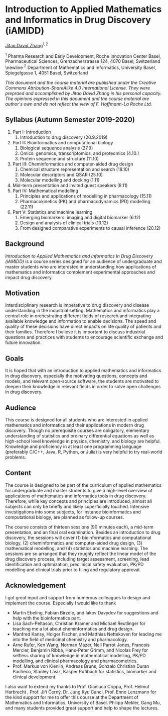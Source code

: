 Introduction to Applied Mathematics and Informatics in Drug Discovery (iAMIDD)
===

[Jitao David Zhang](mailto:jitao_david.zhang@roche.com)$^{1,2}$

$^{1}$ Pharma Research and Early Development, Roche Innovation Center Basel, Pharmaceutical Sciences, Grenzacherstrasse 124, 4070 Basel, Switzerland \newline
$^{2}$ Department of Mathematics and Informatics, University Basel, Spiegelgasse 1, 4051 Basel, Switzerland

*This document and the course material are published under the Creative Commons Attribution-ShareAlike 4.0 International License. They were prepraed and accomplished by Jitao David Zhang in his personal capacity. The opinions expressed in this document and the course material are author's own and do not reflect the view of F. Hoffmann-La Roche Ltd.*


## Syllabus (Autumn Semester 2019-2020)

1. Part I: Introduction
    1. Introduction to drug discovery (20.9.2019)
1. Part II: Bioinformatics and computational biology
    1. Biological sequence analysis (27.9)
    1. Omics: genomics, transcriptomics, and proteomics (4.10.)
    1. Protein sequence and structure (11.10)
1. Part III: Cheminformatics and computer-aided drug design
    1. Chemical structure representation and search (18.10)
    1. Molecular descriptors and QSAR (25.10)
    1. Molecular modelling and docking (1.11)
1. Mid-term presentation and invited guest speakers (8.11)
1. Part IV: Mathematical modelling
    1. Principles and applications of modelling in pharmacology (15.11)
    1. Pharmacokinetics (PK) and pharmacodynamics (PD) modelling (22.11)
1. Part V: Statistics and machine learning
    1. Emerging biomarkers: imaging and digital biomarker (6.12)
    1. Design and analysis of clinical trials (13.12)
    1. From designed comparative experiments to causal inference (20.12)

## Background

*Introduction to Applied Mathematics and Informatics In Drug Discovery (iAMIDD)* is a course series designed for an audience of undergraduate and master students who are interested in understanding how applications of mathematics and informatics complement experimental approaches and impact drug discovery.

## Motivation

Interdisciplinary research is imperative to drug discovery and disease understanding in the industrial setting. Mathematics and informatics play a central role in orchestrating different fields of research and integrating available knowledge and information to enable decisions. The speed and quality of these decisions have direct impacts on life quality of patients and their families. Therefore I believe it is important to discuss industrial questions and practices with students to encourage scientific exchange and future innovation. 

## Goals 

It is hoped that with an introduction to applied mathematics and informatics in drug discovery, especially the motivating questions, concepts and models, and relevant open-source software, the students are motivated to deepen their knowledge in relevant fields in order to solve open challenges in drug discovery.

## Audience

This course is designed for all students who are interested in applied mathematics and informatics and their applications in modern drug discovery. Though no prerequisite courses are obligatory, elementary understanding of statistics and ordinary differential equations as well as high-school level knowledge in physics, chemistry, and biology are helpful. Knowledge and proficiency in at least one programming language (preferably C/C++, Java, R, Python, or Julia) is very helpful to try real-world problems.

## Content

The course is designed to be part of the curriculum of applied mathematics for undergraduate and master students to give a high-level overview of applications of mathematics and informatics tools in drug discovery. Therefore, while key concepts and principles are introduced, almost all subjects can only be briefly and likely superficially touched. Intensive investigations into some subjects, for instance bioinformatics and computational biology, are planned as follow-up courses.

The course consists of thirteen sessions (90 minutes each), a mid-term presentation, and an final oral examination. Besides an introduction to drug discovery, the sessions will cover (1) bioinformatics and computational biology, (2) cheminformatics and computer-aided drug design, (3) mathematical modelling, and (4) statistics and machine learning.  The sessions are so arranged that they roughly reflect the linear model of the drug discovery process, including target assessment, screening, lead identification and optimization, preclinical safety evaluation, PK/PD modelling and clinical trials prior to filing and regulatory approval.

## Acknowledgement

I got great input and support from numerous colleagues to design and implement the course. Especially I would like to thank 

* Martin Ebeling, Fabian Birzele, and Iakov Davydov for suggestions and help with the bioinformatics part.
* Lisa Sach-Peltason, Christian Kramer and Michael Reutlinger for teaching me a lot about cheminformatics and drug design.
* Manfred Kansy, Holger Fischer, and Matthias Nettekoven for leading me into the field of medicinal chemistry and pharmacology.
* Arne Rufer, Ken Wang, Norman Mazer, Neil Parrot Jones, Francois Mercier, Benjamin Ribba, Hans-Peter Grimm, and Nicolas Frey for selfless sharing of knowledge in mathematical modelling, PK/PD modelling, and clinical pharmacology and pharmacometrics.
* Prof. Markus von Kienlin, Andreas Bruns, Gonzalo Christian Duran Pacheco, Stanley Lasiz, Kasper Rufibach for statistics, biomarker and clinical development.

I also want to extend my thanks to Prof. Gianluca Crippa, Prof. Helmut Harbrecht , Prof. Jiří Černý, Dr. Jung Kyu Canci, Prof. Enno Lenzmann for the kind support for me to offer this course at the Department of Mathematics and Informatics, University of Basel. Philipp Mekler, Gang Mu, and many students provided great support and help to shape the lectures. 
